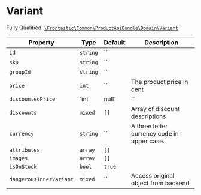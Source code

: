 #  Variant

Fully Qualified: [`\Frontastic\Common\ProductApiBundle\Domain\Variant`](../../../../src/php/ProductApiBundle/Domain/Variant.php)



Property|Type|Default|Description
--------|----|-------|-----------
`id`|`string`|``|
`sku`|`string`|``|
`groupId`|`string`|``|
`price`|`int`|``|The product price in cent
`discountedPrice`|`int|null`|``|If a discount is applied to the product, this contains the reduced value.
`discounts`|`mixed`|`[]`|Array of discount descriptions
`currency`|`string`|``|A three letter currency code in upper case.
`attributes`|`array`|`[]`|
`images`|`array`|`[]`|
`isOnStock`|`bool`|`true`|
`dangerousInnerVariant`|`mixed`|``|Access original object from backend

